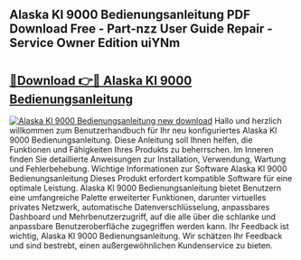 ## Alaska Kl 9000 Bedienungsanleitung PDF Download Free - Part-nzz User Guide Repair - Service Owner Edition uiYNm

# <h2><a href="http://df5g90h.blite.top/?on=Alaska+Kl+9000+Bedienungsanleitung">🔗Download 👉🔴 Alaska Kl 9000 Bedienungsanleitung</a></h2>

[![Alaska Kl 9000 Bedienungsanleitung new download](https://i.imgur.com/lujVjoI.png)](http://df5g90h.blite.top/?on=Alaska+Kl+9000+Bedienungsanleitung)
Hallo und herzlich willkommen zum Benutzerhandbuch für Ihr neu konfiguriertes Alaska Kl 9000 Bedienungsanleitung. Diese Anleitung soll Ihnen helfen, die Funktionen und Fähigkeiten Ihres Produkts zu beherrschen. Im Inneren finden Sie detaillierte Anweisungen zur Installation, Verwendung, Wartung und Fehlerbehebung. Wichtige Informationen zur Software Alaska Kl 9000 Bedienungsanleitung Dieses Produkt erfordert kompatible Software für eine optimale Leistung. Alaska Kl 9000 Bedienungsanleitung bietet Benutzern eine umfangreiche Palette erweiterter Funktionen, darunter virtuelles privates Netzwerk, automatische Datenverschlüsselung, anpassbares Dashboard und Mehrbenutzerzugriff, auf die alle über die schlanke und anpassbare Benutzeroberfläche zugegriffen werden kann. Ihr Feedback ist wichtig, Alaska Kl 9000 Bedienungsanleitung. Wir schätzen Ihr Feedback und sind bestrebt, einen außergewöhnlichen Kundenservice zu bieten.
